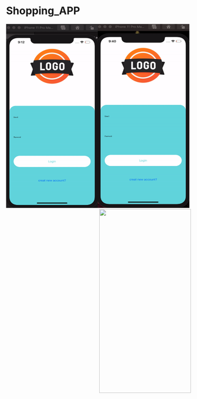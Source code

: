 # Shopping_APP

   <img align="left" width="250" height="500" img src="1.gif">

   <img align="middel" width="250" height="500" img src="ezgif.com-video-to-gif.gif">
   <img align="right" width="250" height="500" img src="3.gif">
